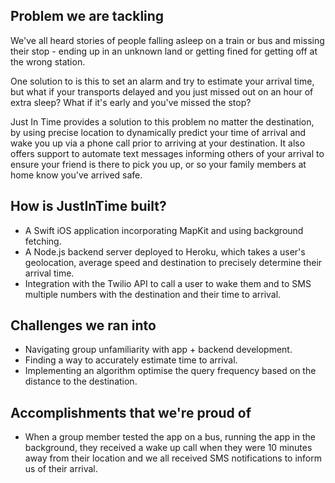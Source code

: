 ## Problem we are tackling

We've all heard stories of people falling asleep on a train or bus and missing their stop - ending up in an unknown land or getting fined for getting off at the wrong station.

One solution to is this to set an alarm and try to estimate your arrival time, but what if your transports delayed and you just missed out on an hour of extra sleep? What if it's early and you've missed the stop?

Just In Time provides a solution to this problem no matter the destination, by using precise location to dynamically predict your time of arrival and wake you up via a phone call prior to arriving at your destination. It also offers support to automate text messages informing others of your arrival to ensure your friend is there to pick you up, or so your family members at home know you've arrived safe.

## How is JustInTime built?

- A Swift iOS application incorporating MapKit and using background fetching.
- A Node.js backend server deployed to Heroku, which takes a user's geolocation, average speed and destination to precisely determine their arrival time.
- Integration with the Twilio API to call a user to wake them and to SMS multiple numbers with the destination and their time to arrival.

## Challenges we ran into

- Navigating group unfamiliarity with app + backend development.
- Finding a way to accurately estimate time to arrival.
- Implementing an algorithm optimise the query frequency based on the distance to the destination.

## Accomplishments that we're proud of

- When a group member tested the app on a bus, running the app in the background, they received a wake up call when they were 10 minutes away from their location and we all received SMS notifications to inform us of their arrival.
